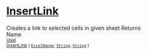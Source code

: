 # [InsertLink](./ExcelHelper-100663999.md)

Creates a link to selected cells in given sheet
Returns<img width=500/>Name
<br>
<sub>[Void](https://docs.microsoft.com/en-us/dotnet/api/System.Void)</sub><img width=500/><sub>[InsertLink](./ExcelHelper-100663999.md) ( [`ExcelRange`](./ExcelHelper-100663999.md), [`String`](https://docs.microsoft.com/en-us/dotnet/api/System.String), [`String`](https://docs.microsoft.com/en-us/dotnet/api/System.String) )</sub><br>


